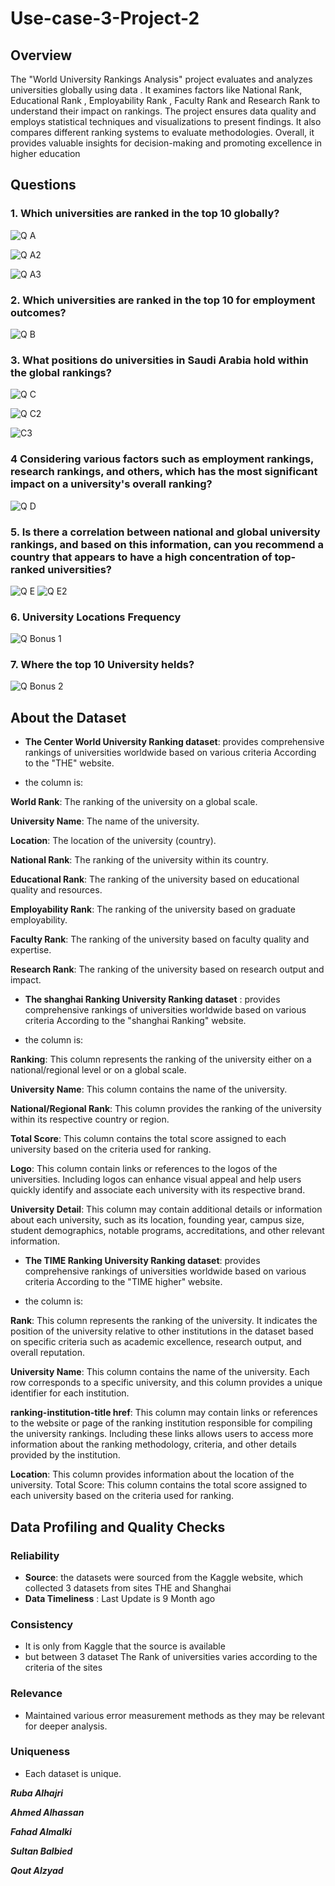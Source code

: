 # Use-case-3-Project-2
## Overview
The "World University Rankings Analysis" project evaluates and analyzes universities globally using data . It examines factors like National Rank, Educational Rank , Employability Rank , Faculty Rank and Research Rank to understand their impact on rankings. The project ensures data quality and employs statistical techniques and visualizations to present findings. It also compares different ranking systems to evaluate methodologies. Overall, it provides valuable insights for decision-making and promoting excellence in higher education

## Questions
### 1. Which universities are ranked in the top 10 globally?
![Q A](https://github.com/RubaAlhajri/Use-case-3-Project-2/assets/109194138/f0ba53ec-a838-4eb5-8771-6b5b6da58ce7)

![Q A2](https://github.com/RubaAlhajri/Use-case-3-Project-2/assets/109194138/f658d4e0-d9ee-4bae-866f-6c6fa8d619d2)

![Q A3](https://github.com/RubaAlhajri/Use-case-3-Project-2/assets/109194138/044f9314-c076-4e5f-b92c-1577d4ffa142)


### 2. Which universities are ranked in the top 10 for employment outcomes?
![Q B](https://github.com/RubaAlhajri/Use-case-3-Project-2/assets/109194138/7f9f9271-9a01-4da4-983e-36ea65aec1fc)

### 3. What positions do universities in Saudi Arabia hold within the global rankings?
![Q C](https://github.com/RubaAlhajri/Use-case-3-Project-2/assets/109194138/6884175c-611d-4f07-8b56-b77b0644f45e)

![Q C2](https://github.com/RubaAlhajri/Use-case-3-Project-2/assets/109194138/33860d8f-1a66-443c-bb68-155017862bbf)

![C3](https://github.com/RubaAlhajri/Use-case-3-Project-2/assets/109194138/790078d6-6a36-4ab2-bf32-307ab75a7f28)


### 4 Considering various factors such as employment rankings, research rankings, and others, which has the most significant impact on a university's overall ranking?
![Q D](https://github.com/RubaAlhajri/Use-case-3-Project-2/assets/109194138/68184909-0197-4351-a4bd-c230fe061428)


### 5. Is there a correlation between national and global university rankings, and based on this information, can you recommend a country that appears to have a high concentration of top-ranked universities?
![Q E](https://github.com/RubaAlhajri/Use-case-3-Project-2/assets/109194138/dad9a0bc-81a2-4d7a-aa40-19b938abc9a3)
![Q E2](https://github.com/RubaAlhajri/Use-case-3-Project-2/assets/109194138/5cbd21ed-ebcf-44a0-9381-dd7946742bc6)

### 6. University Locations Frequency
![Q Bonus 1](https://github.com/RubaAlhajri/Use-case-3-Project-2/assets/109194138/3dcd33a0-19e0-41fb-a285-22deabc7e9c6)

### 7. Where the top 10 University helds?
![Q Bonus 2](https://github.com/RubaAlhajri/Use-case-3-Project-2/assets/109194138/864415a0-57b1-4846-9da5-279ddd4c356a)


## About the Dataset
- **The Center World University Ranking dataset**: provides comprehensive rankings of universities worldwide based on various criteria According to the "THE" website.
 
- the column is:

**World Rank**: The ranking of the university on a global scale.

**University Name**: The name of the university.

**Location**: The location of the university (country).

**National Rank**: The ranking of the university within its country.

**Educational Rank**: The ranking of the university based on educational quality and resources.

**Employability Rank**: The ranking of the university based on graduate employability.

**Faculty Rank**: The ranking of the university based on faculty quality and expertise.

**Research Rank**: The ranking of the university based on research output and impact.


- **The shanghai Ranking University Ranking dataset** :  provides comprehensive rankings of universities worldwide based on various criteria According to the "shanghai Ranking" website.
  
- the column is:

**Ranking**: This column represents the ranking of the university either on a national/regional level or on a global scale. 

**University Name**: This column contains the name of the university. 

**National/Regional Rank**: This column provides the ranking of the university within its respective country or region.

**Total Score**: This column contains the total score assigned to each university based on the criteria used for ranking. 

**Logo**: This column  contain links or references to the logos of the universities. Including logos can enhance visual appeal and help users quickly identify and associate each university with its respective brand.


**University Detail**: This column may contain additional details or information about each university, such as its location, founding year, campus size, student demographics, notable programs, accreditations, and other relevant information.


- **The TIME Ranking University Ranking dataset**: provides comprehensive rankings of universities worldwide based on various criteria According to the "TIME higher" website.

- the column is:

**Rank**: This column represents the ranking of the university. It indicates the position of the university relative to other institutions in the dataset based on specific criteria such as academic excellence, research output, and overall reputation.

**University Name**: This column contains the name of the university. Each row corresponds to a specific university, and this column provides a unique identifier for each institution.

**ranking-institution-title href**: This column may contain links or references to the website or page of the ranking institution responsible for compiling the university rankings. Including these links allows users to access more information about the ranking methodology, criteria, and other details provided by the institution.

**Location**: This column provides information about the location of the university.
Total Score: This column contains the total score assigned to each university based on the criteria used for ranking.
  

## Data Profiling and Quality Checks
### Reliability
- **Source**: the datasets were sourced from the Kaggle website, which collected 3 datasets from sites THE and Shanghai
- **Data Timeliness** : Last Update is 9 Month ago

### Consistency
- It is only from Kaggle that the source is available
- but between 3 dataset The Rank of universities varies according to the criteria of the sites

### Relevance
- Maintained various error measurement methods as they may be relevant for deeper analysis.

### Uniqueness
- Each dataset is unique.



**_Ruba Alhajri_**

**_Ahmed Alhassan_**

**_Fahad Almalki_**

**_Sultan Balbied_**

**_Qout Alzyad_**







